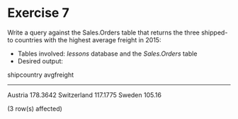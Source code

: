 # Exercise 7

Write a query against the Sales.Orders table that returns the three shipped-to countries with the highest average freight in 2015:

* Tables involved: *lessons* database and the *Sales.Orders* table
* Desired output:

shipcountry     avgfreight
--------------- ---------------------
Austria         178.3642
Switzerland     117.1775
Sweden          105.16

(3 row(s) affected)
